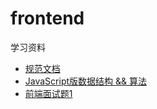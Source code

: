 # frontend
  学习资料
- [规范文档](https://github.com/ecomfe/spec)
- [JavaScript版数据结构 && 算法](https://github.com/JsAaron/data_structure)
- [前端面试题1](https://github.com/laozhang007/FE-interview)
